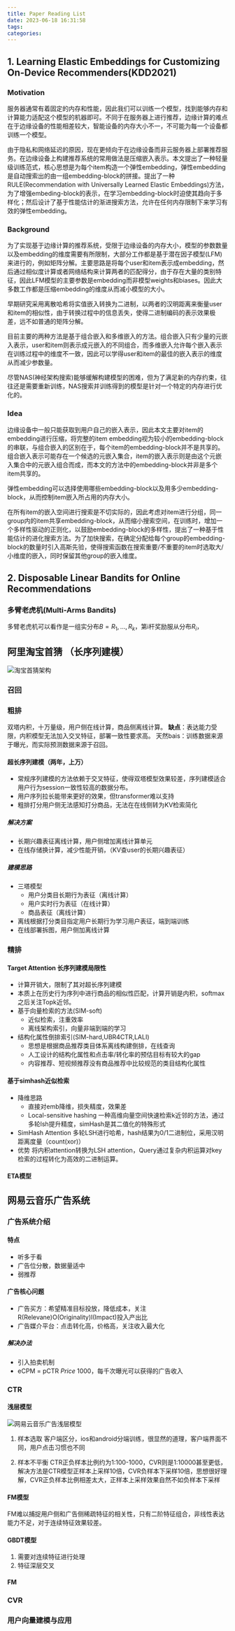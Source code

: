 ```yaml
---
title: Paper Reading List
date: 2023-06-18 16:31:58
tags:
categories:
---
```


## 1. Learning Elastic Embeddings for Customizing On-Device Recommenders(KDD2021)

### Motivation

服务器通常有着固定的内存和性能，因此我们可以训练一个模型，找到能够内存和计算能力适配这个模型的机器即可。不同于在服务器上进行推荐，边缘计算的难点在于边缘设备的性能相差较大，智能设备的内存大小不一，不可能为每一个设备都训练一个模型。

由于隐私和网络延迟的原因，现在更倾向于在边缘设备而非云服务器上部署推荐服务。在边缘设备上构建推荐系统的常用做法是压缩嵌入表示。本文提出了一种轻量级训练范式，核心思想是为每个item构造一个弹性embedding，弹性embedding是自动搜索出的由一组embedding-block的拼接。提出了一种RULE(Recommendation with Universally Learned Elastic Embeddings)方法，为了增强embeding-block的表示，在学习embedding-block时迫使其趋向于多样化；然后设计了基于性能估计的渐进搜索方法，允许在任何内存限制下来学习有效的弹性embedding。

### Background

为了实现基于边缘计算的推荐系统，受限于边缘设备的内存大小，模型的参数数量以及embedding的维度需要有所限制，大部分工作都是基于潜在因子模型(LFM)来进行的，例如矩阵分解。主要思路是将每个user和item表示成embedding，然后通过相似度计算或者网络结构来计算两者的匹配得分，由于存在大量的类别特征，因此LFM模型的主要参数是embedding而非模型weights和biases。因此大多数工作都是压缩embedding的维度从而减小模型的大小。

早期研究采用离散哈希将实值嵌入转换为二进制，以两者的汉明距离来衡量user和item的相似性，由于转换过程中的信息丢失，使得二进制编码的表示效果极差，远不如普通的矩阵分解。

目前主要的两种方法是基于组合嵌入和多维嵌入的方法。组合嵌入只有少量的元嵌入表示，user和item则表示成元嵌入的不同组合，而多维嵌入允许每个嵌入表示在训练过程中的维度不一致，因此可以学得user和item的最佳的嵌入表示的维度从而减少参数量。

尽管NAS(神经架构搜索)能够缓解构建模型的困难，但为了满足新的内存约束，往往还是需要重新训练，NAS搜索并训练得到的模型是针对一个特定的内存进行优化的。

### Idea

边缘设备中一般只能获取到用户自己的嵌入表示，因此本文主要对item的embedding进行压缩，将完整的item embedding视为较小的embedding-block的串联，与组合嵌入的区别在于，每个item的embedding-block并不是共享的。组合嵌入表示可能存在一个候选的元嵌入集合，item的嵌入表示则是由这个元嵌入集合中的元嵌入组合而成，而本文的方法中的embedding-block并非是多个item共享的。

弹性embedding可以选择使用哪些embedding-block以及用多少embedding-block，从而控制item嵌入所占用的内存大小。

在所有item的嵌入空间进行搜索是不切实际的，因此考虑对item进行分组，同一group内的item共享embedding-block，从而缩小搜索空间，在训练时，增加一个多样性驱动的正则化，以鼓励embedding-block的多样性，提出了一种基于性能估计的进化搜索方法。为了加快搜索，在确定分配给每个group的embedding-block的数量时引入高斯先验，使得搜索函数在搜索重要/不重要的item时选取大/小维度的嵌入，同时保留其他group的嵌入维度。

## 2. Disposable Linear Bandits for Online Recommendations

### 多臂老虎机(Multi-Arms Bandits)

多臂老虎机可以看作是一组实分布$B={R_1,\dots,R_k}$，第i杆奖励服从分布$R_i$，${}$

## 阿里淘宝首猜 （长序列建模）

![淘宝首猜架构](/images/阿里淘宝首猜架构.png)

### 召回

### 粗排

双塔内积，十万量级，用户侧在线计算，商品侧离线计算。
**缺点**：表达能力受限，内积模型无法加入交叉特征，部署一致性要求高。
天然bais：训练数据来源于曝光，而实际预测数据来源于召回。

#### 超长序列建模（两年，上万）

- 常规序列建模的方法依赖于交叉特征，使得双塔模型效果较差，序列建模适合用户行为session一致性较高的数据分布。
- 用户序列拉长能带来更好的效果，但transformer难以支持
- 粗排打分用户侧无法感知打分商品，无法在在线侧转为KV检索简化

##### 解决方案

- 长期兴趣表征离线计算，用户侧增加离线计算单元
- 在线存储换计算，减少性能开销，（KV查user的长期兴趣表征）

##### 建模思路

- 三塔模型
  - 用户分类目长期行为表征（离线计算）
  - 用户实时行为表征（在线计算）
  - 商品表征（离线计算）
- 离线根据打分类目指定用户长期行为学习用户表征，端到端训练
- 在线部署拆图，用户侧加离线计算

### 精排

#### Target Attention 长序列建模局限性

- 计算开销大，限制了其对超长序列建模
- 本质上在历史行为序列中进行商品的相似性匹配，计算开销是内积，softmax之后关注Topk近邻。
- 基于向量检索的方法(SIM-soft)
  - 近似检索，注重效率
  - 离线架构索引，向量非端到端的学习
- 结构化属性倒排索引(SIM-hard,UBR4CTR,LALI)
  - 思想是根据商品推荐类目体系离线构建倒排，在线查询
  - 人工设计的结构化属性和点击率/转化率的预估目标有较大的gap
  - 内容推荐、短视频推荐没有商品推荐中比较规范的类目结构化属性

#### 基于simhash近似检索

- 降维思路
  - 直接对emb降维，损失精度，效果差
  - Local-sensitive hashing 一种高维向量空间快速检索k近邻的方法，通过多轮lsh提升精度，simHash是其二值化的特殊形式
- SimHash Attention
    多轮LSH进行哈希，hash结果为0/1二进制位，采用汉明距离度量（count(xor)）
- 优势
    将内积attention转换为LSH attention，Query通过复杂内积运算对key检索的过程转化为高效的二进制运算。

#### ETA模型

## 网易云音乐广告系统

### 广告系统介绍

#### 特点

- 听多于看
- 广告位分散，数据量适中
- 弱推荐

#### 广告核心问题

- 广告买方：希望精准目标投放，降低成本，关注R(Relevane)O(Originality)I(Impact)投入产出比
- 广告媒介平台：点击转化高，价格高，关注收入最大化

##### 解决办法

- 引入拍卖机制
- eCPM = pCTR *Price* 1000，每千次曝光可以获得的广告收入

### CTR

#### 浅层模型

![网易云音乐广告浅层模型](/images/网易云音乐广告浅层模型.png)

1. 样本选取
客户端区分，ios和android分端训练，很显然的道理，客户端界面不同，用户点击习惯也不同

2. 样本不平衡
CTR正负样本比例约为1:100-1000，CVR则是1:10000甚至更低，解决方法是CTR模型正样本上采样10倍，CVR负样本下采样10倍，思想很好理解，CVR正负样本比例相差太大，正样本上采样效果自然不如负样本下采样

#### FM模型

FM难以捕捉用户侧和广告侧稀疏特征的相关性，只有二阶特征组合，非线性表达能力不足，对于连续特征效果较差。

#### GBDT模型

1. 需要对连续特征进行处理
2. 特征深层交叉

#### FM

### CVR

### 用户向量建模与应用

